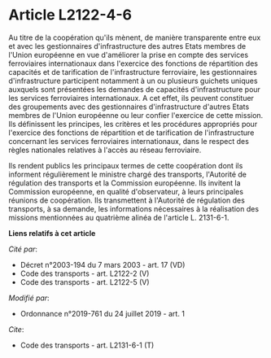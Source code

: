 # Article L2122-4-6

Au titre de la coopération qu'ils mènent, de manière transparente entre eux et avec les gestionnaires d'infrastructure des
autres Etats membres de l'Union européenne en vue d'améliorer la prise en compte des services ferroviaires internationaux
dans l'exercice des fonctions de répartition des capacités et de tarification de l'infrastructure ferroviaire, les
gestionnaires d'infrastructure participent notamment à un ou plusieurs guichets uniques auxquels sont présentées les demandes
de capacités d'infrastructure pour les services ferroviaires internationaux. A cet effet, ils peuvent constituer des
groupements avec des gestionnaires d'infrastructure d'autres Etats membres de l'Union européenne ou leur confier l'exercice
de cette mission. Ils définissent les principes, les critères et les procédures appropriés pour l'exercice des fonctions de
répartition et de tarification de l'infrastructure concernant les services ferroviaires internationaux, dans le respect des
règles nationales relatives à l'accès au réseau ferroviaire. 

Ils rendent publics les principaux termes de cette coopération dont ils informent régulièrement le ministre chargé des
transports, l'Autorité de régulation des transports et la Commission européenne. Ils invitent la Commission européenne, en
qualité d'observateur, à leurs principales réunions de coopération. Ils transmettent à l'Autorité de régulation des
transports, à sa demande, les informations nécessaires à la réalisation des missions mentionnées au quatrième alinéa de
l'article L. 2131-6-1.

**Liens relatifs à cet article**

_Cité par_:

  - Décret n°2003-194 du 7 mars 2003 - art. 17 (VD)
  - Code des transports - art. L2122-2 (V)
  - Code des transports - art. L2122-5 (V)

_Modifié par_:

  - Ordonnance n°2019-761 du 24 juillet 2019 - art. 1

_Cite_:

  - Code des transports - art. L2131-6-1 (T)
